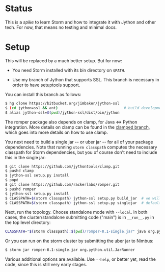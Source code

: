 Status
======

This is a *spike* to learn Storm and how to integrate it with Jython
and other tech. For now, that means no testing and minimal docs.


Setup
=====

This will be replaced by a much better setup. But for now:

* You need Storm installed with its bin directory on `$PATH`.

* Use my branch of Jython that supports SSL. This branch is necessary
  in order to have setuptools support.

You can install this branch as follows:

````bash
$ hg clone https://bitbucket.org/jimbaker/jython-ssl
$ (cd jython=ssl && ant)                              # build development version (fastest way)
$ alias jython-ssl=$(pwd)/jython-ssl/dist/bin/jython
````

The romper package also depends on clamp, for Java <=> Python
integration. More details on clamp can be found in the [clamped
branch][], which goes into more details on how to use clamp.

You next need to build a single jar -- or uber jar -- for all of your
package dependencies. Note that running `storm classpath` computes the
necessary classpath for Storm dependencies, but you of course don't
need to include this in the single jar:

````bash
$ git clone https://github.com/jythontools/clamp.git
$ pushd clamp
$ jython-ssl setup.py install
$ popd
$ git clone https://github.com/rackerlabs/romper.git
$ pushd romper
$ jython-ssl setup.py install
$ CLASSPATH=$(storm classpath) jython-ssl setup.py build_jar  # we will combine this with install in a future version of clamp
$ CLASSPATH=$(storm classpath) jython-ssl setup.py singlejar  # defaults to romper-0.1-single.jar
````

Next, run the topology. Choose standalone mode with `--local`. In both
cases, the cluster/standalone submitting code ("main") is in
`__run__.py` in the top level directory:

````bash
CLASSPATH="$(storm classpath):$(pwd)/romper-0.1-single.jar" java org.python.util.JarRunner --local
````

Or you can run on the storm cluster by submitting the uber jar to Nimbus:

````bash
$ storm jar romper-0.1-single.jar org.python.util.JarRunner
````

Various additional options are available. Use `--help`, or better yet,
read the code, since this is still very early stages.


<!-- references -->
  [clamped branch]: https://github.com/jimbaker/clamped
